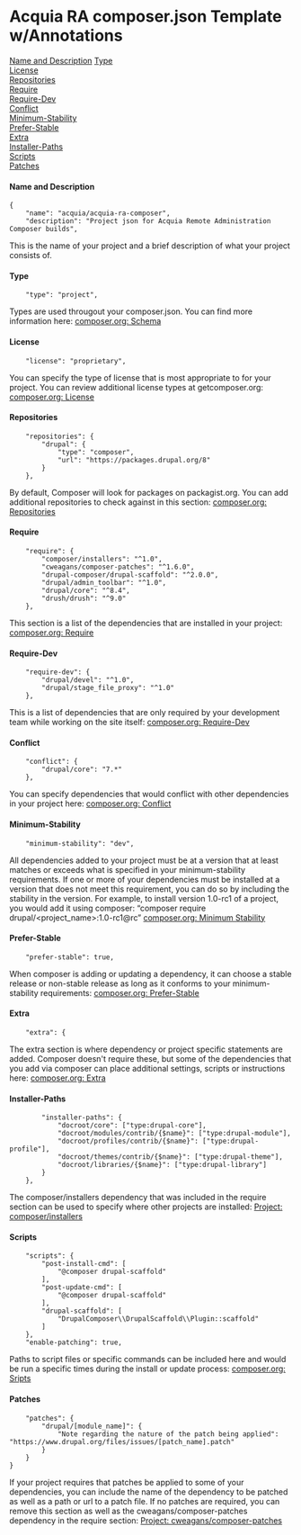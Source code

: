 # Acquia RA composer.json Template w/Annotations
[Name and Description](#name-and-description)
[Type](#type)  
[License](#license)  
[Repositories](#repositories)  
[Require](#require)  
[Require-Dev](#require-dev)  
[Conflict](#conflict)  
[Minimum-Stability](#minimum-stability)  
[Prefer-Stable](#prefer-stable)  
[Extra](#extra)  
[Installer-Paths](#installer-paths)  
[Scripts](#scripts)  
[Patches](#patches)  
#### Name and Description
```
{
    "name": "acquia/acquia-ra-composer",
    "description": "Project json for Acquia Remote Administration Composer builds",
```
This is the name of your project and a brief description of what your project consists of.
#### Type
```
    "type": "project",
```
Types are used througout your composer.json. You can find more information here:
[composer.org: Schema](https://getcomposer.org/doc/04-schema.md#type)
#### License
```
    "license": "proprietary",
```
You can specify the type of license that is most appropriate to for your project. You can review additional license types at  getcomposer.org:
[composer.org: License](https://getcomposer.org/doc/04-schema.md#license)
#### Repositories
```
    "repositories": {
        "drupal": {
            "type": "composer",
            "url": "https://packages.drupal.org/8"
        }
    },
```
By default, Composer will look for packages on packagist.org. You can add additional repositories to check against in this section:
[composer.org: Repositories](https://getcomposer.org/doc/04-schema.md#repositories)
#### Require
```
    "require": {
        "composer/installers": "^1.0",
        "cweagans/composer-patches": "^1.6.0",
        "drupal-composer/drupal-scaffold": "^2.0.0",
        "drupal/admin_toolbar": "^1.0",
        "drupal/core": "^8.4",
        "drush/drush": "^9.0"
    },
```
This section is a list of the dependencies that are installed in your project:
[composer.org: Require](https://getcomposer.org/doc/04-schema.md#require)
#### Require-Dev
```
    "require-dev": {
        "drupal/devel": "^1.0",
        "drupal/stage_file_proxy": "^1.0"
    },
```
This is a list of dependencies that are only required by your development team while working on the site itself:
[composer.org: Require-Dev](https://getcomposer.org/doc/04-schema.md#require-dev)
#### Conflict
```
    "conflict": {
        "drupal/core": "7.*"
    },
```
You can specify dependencies that would conflict with other dependencies in your project here:
[composer.org: Conflict](https://getcomposer.org/doc/04-schema.md#conflict)
#### Minimum-Stability
```
    "minimum-stability": "dev",
```
All dependencies added to your project must be at a version that at least matches or exceeds what is specified in your minimum-stability requirements. If one or more of your dependencies must be installed at a version that does not meet this requirement, you can do so by including the stability in the version. For example, to install version 1.0-rc1 of a project, you would add it using composer:
“composer require drupal/<project_name>:1.0-rc1@rc”
[composer.org: Minimum Stability](https://getcomposer.org/doc/04-schema.md#minimum-stability)
#### Prefer-Stable
```
    "prefer-stable": true,
```
When composer is adding or updating a dependency, it can choose a stable release or non-stable release as long as it conforms to your minimum-stability requirements:
[composer.org: Prefer-Stable](https://getcomposer.org/doc/04-schema.md#prefer-stable)
#### Extra
```
    "extra": {
```
The extra section is where dependency or project specific statements are added. Composer doesn't require these, but some of the dependencies that you add via composer can place additional settings, scripts or instructions here:
[composer.org: Extra](https://getcomposer.org/doc/04-schema.md#extra)
#### Installer-Paths
```
        "installer-paths": {
            "docroot/core": ["type:drupal-core"],
            "docroot/modules/contrib/{$name}": ["type:drupal-module"],
            "docroot/profiles/contrib/{$name}": ["type:drupal-profile"],
            "docroot/themes/contrib/{$name}": ["type:drupal-theme"],
            "docroot/libraries/{$name}": ["type:drupal-library"]
        }
    },
```
The composer/installers dependency that was included in the require section can be used to specify where other projects are installed:
[Project: composer/installers](https://github.com/composer/installers)
#### Scripts
```
    "scripts": {
        "post-install-cmd": [
            "@composer drupal-scaffold"
        ],
        "post-update-cmd": [
            "@composer drupal-scaffold"
        ],
        "drupal-scaffold": [
            "DrupalComposer\\DrupalScaffold\\Plugin::scaffold"
        ]
    },
    "enable-patching": true,
```
Paths to script files or specific commands can be included here and would be run a specific times during the install or update process:
[composer.org: Sripts](https://getcomposer.org/doc/04-schema.md#scripts)
#### Patches
```
    "patches": {
		"drupal/[module_name]": {
			"Note regarding the nature of the patch being applied": "https://www.drupal.org/files/issues/[patch_name].patch"     
		}
	}
}
```
If your project requires that patches be applied to some of your dependencies, you can include the name of the dependency to be patched as well as a path or url to a patch file. If no patches are required, you can remove this section as well as the cweagans/composer-patches dependency in the require section:
[Project: cweagans/composer-patches](https://github.com/cweagans/composer-patches)
